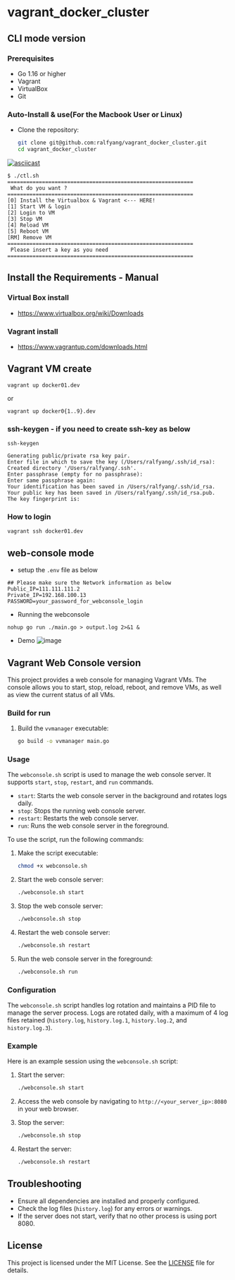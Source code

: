 # vagrant_docker_cluster

## CLI mode version

### Prerequisites
- Go 1.16 or higher
- Vagrant
- VirtualBox
- Git

### Auto-Install & use(For the Macbook User or Linux)
* Clone the repository:

    ```sh
    git clone git@github.com:ralfyang/vagrant_docker_cluster.git
    cd vagrant_docker_cluster
    ```

[![asciicast](https://asciinema.org/a/78LKZjwwx0dMM595q0GqhDrvw.png)](https://asciinema.org/a/78LKZjwwx0dMM595q0GqhDrvw)

```
$ ./ctl.sh
===========================================================
 What do you want ?
===========================================================
[0] Install the Virtualbox & Vagrant <--- HERE!
[1] Start VM & login
[2] Login to VM
[3] Stop VM
[4] Reload VM
[5] Reboot VM
[RM] Remove VM
===========================================================
 Please insert a key as you need
===========================================================

```

## Install the Requirements - Manual
### Virtual Box install
* https://www.virtualbox.org/wiki/Downloads

### Vagrant install
* https://www.vagrantup.com/downloads.html


## Vagrant VM create
```
vagrant up docker01.dev
```
or

```
vagrant up docker0{1..9}.dev
```


### ssh-keygen - if you need to create ssh-key as below
```
ssh-keygen

Generating public/private rsa key pair.
Enter file in which to save the key (/Users/ralfyang/.ssh/id_rsa):
Created directory '/Users/ralfyang/.ssh'.
Enter passphrase (empty for no passphrase):
Enter same passphrase again:
Your identification has been saved in /Users/ralfyang/.ssh/id_rsa.
Your public key has been saved in /Users/ralfyang/.ssh/id_rsa.pub.
The key fingerprint is:
```

### How to login
```
vagrant ssh docker01.dev
```

## web-console mode
* setup the `.env` file as below
```
## Please make sure the Network information as below
Public_IP=111.111.111.2
Private_IP=192.168.100.13
PASSWORD=your_password_for_webconsole_login
```

* Running the webconsole
```
nohup go run ./main.go > output.log 2>&1 &
```

* Demo
![image](https://github.com/ralfyang/vagrant_docker_cluster/assets/4043594/eb3390cd-2551-4663-ad20-059d170e8786)



## Vagrant Web Console version

This project provides a web console for managing Vagrant VMs. The console allows you to start, stop, reload, reboot, and remove VMs, as well as view the current status of all VMs.


### Build for run
1. Build the `vvmanager` executable:

    ```sh
    go build -o vvmanager main.go
    ```

### Usage

The `webconsole.sh` script is used to manage the web console server. It supports `start`, `stop`, `restart`, and `run` commands.

- `start`: Starts the web console server in the background and rotates logs daily.
- `stop`: Stops the running web console server.
- `restart`: Restarts the web console server.
- `run`: Runs the web console server in the foreground.

To use the script, run the following commands:

1. Make the script executable:

    ```sh
    chmod +x webconsole.sh
    ```

2. Start the web console server:

    ```sh
    ./webconsole.sh start
    ```

3. Stop the web console server:

    ```sh
    ./webconsole.sh stop
    ```

4. Restart the web console server:

    ```sh
    ./webconsole.sh restart
    ```

5. Run the web console server in the foreground:

    ```sh
    ./webconsole.sh run
    ```

### Configuration

The `webconsole.sh` script handles log rotation and maintains a PID file to manage the server process. Logs are rotated daily, with a maximum of 4 log files retained (`history.log`, `history.log.1`, `history.log.2`, and `history.log.3`).

### Example

Here is an example session using the `webconsole.sh` script:

1. Start the server:

    ```sh
    ./webconsole.sh start
    ```

2. Access the web console by navigating to `http://<your_server_ip>:8080` in your web browser.

3. Stop the server:

    ```sh
    ./webconsole.sh stop
    ```

4. Restart the server:

    ```sh
    ./webconsole.sh restart
    ```

## Troubleshooting

- Ensure all dependencies are installed and properly configured.
- Check the log files (`history.log`) for any errors or warnings.
- If the server does not start, verify that no other process is using port 8080.

## License

This project is licensed under the MIT License. See the [LICENSE](LICENSE) file for details.

